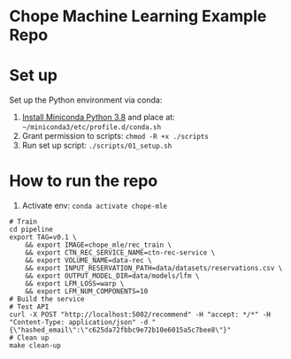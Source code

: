 # Chope Machine Learning Example Repo

# Set up
Set up the Python environment via conda:

1. <a href="https://docs.conda.io/en/latest/miniconda.html">Install Miniconda Python 3.8</a> and place at: `~/miniconda3/etc/profile.d/conda.sh`
2. Grant permission to scripts: `chmod -R +x ./scripts`
3. Run set up script: `./scripts/01_setup.sh`

# How to run the repo
1. Activate env: `conda activate chope-mle`

```
# Train
cd pipeline
export TAG=v0.1 \
    && export IMAGE=chope_mle/rec_train \
    && export CTN_REC_SERVICE_NAME=ctn-rec-service \
    && export VOLUME_NAME=data-rec \
    && export INPUT_RESERVATION_PATH=data/datasets/reservations.csv \
    && export OUTPUT_MODEL_DIR=data/models/lfm \
    && export LFM_LOSS=warp \
    && export LFM_NUM_COMPONENTS=10
# Build the service
# Test API
curl -X POST "http://localhost:5002/recommend" -H "accept: */*" -H "Content-Type: application/json" -d "{\"hashed_email\":\"c625da72fbbc9e72b10e6015a5c7bee8\"}"
# Clean up
make clean-up
```
